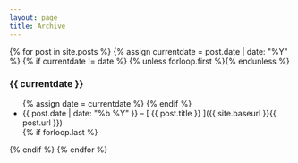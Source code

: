 ```yaml
---
layout: page
title: Archive
---
```


{% for post in site.posts %}
  {% assign currentdate = post.date | date: "%Y" %}
  {% if currentdate != date %}
    {% unless forloop.first %}</ul>{% endunless %}
   <h3 id="y{{post.date | date: "%Y"}}">{{ currentdate }}</h3>
   <ul>
    {% assign date = currentdate %}
  {% endif %}
   <li>{{ post.date | date: "%b %Y" }} – [ {{ post.title }} ]({{ site.baseurl }}{{ post.url }})</li>
  {% if forloop.last %}</ul>{% endif %}
{% endfor %}